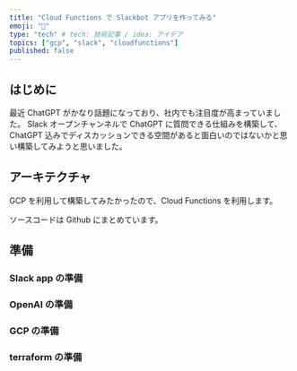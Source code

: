 ```yaml
---
title: "Cloud Functions で Slackbot アプリを作ってみる"
emoji: "🤖"
type: "tech" # tech: 技術記事 / idea: アイデア
topics: ["gcp", "slack", "cloudfunctions"]
published: false
---
```


## はじめに

最近 ChatGPT がかなり話題になっており、社内でも注目度が高まっていました。
Slack オープンチャンネルで ChatGPT に質問できる仕組みを構築して、ChatGPT 込みでディスカッションできる空間があると面白いのではないかと思い構築してみようと思いました。

## アーキテクチャ

GCP を利用して構築してみたかったので、Cloud Functions を利用します。

ソースコードは Github にまとめています。

## 準備

### Slack app の準備

### OpenAI の準備

### GCP の準備

### terraform の準備

##

